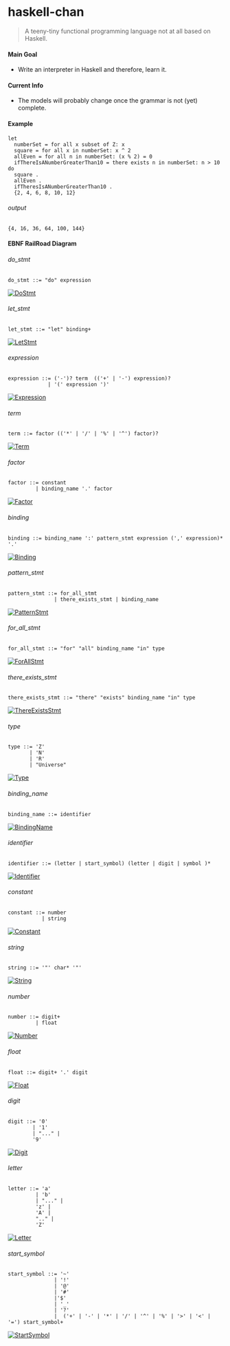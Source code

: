 # haskell-chan
> A teeny-tiny functional programming language not at all based on Haskell.

#### Main Goal
- Write an interpreter in Haskell and therefore, learn it.

#### Current Info
- The models will probably change once the grammar is not (yet) complete.

#### Example
```
let
  numberSet = for all x subset of Z: x
  square = for all x in numberSet: x ^ 2
  allEven = for all n in numberSet: (x % 2) = 0
  ifThereIsANumberGreaterThan10 = there exists n in numberSet: n > 10
do
  square .
  allEven .
  ifTheresIsANumberGreaterThan10 .
  {2, 4, 6, 8, 10, 12}
```

###### output
```
{4, 16, 36, 64, 100, 144}
```

#### EBNF RailRoad Diagram
###### do_stmt
```EBNF
do_stmt ::= "do" expression
```
<p align="left">
  <a href="">
    <img alt="DoStmt" src="./img/do_stmt.png" />
  </a>
</p>

###### let_stmt
```EBNF
let_stmt ::= "let" binding+
```
<p align="left">
  <a href="">
    <img alt="LetStmt" src="./img/let_stmt.png" />
  </a>
</p>

###### expression
```EBNF
expression ::= ('-')? term  (('+' | '-') expression)?
             | '(' expression ')'
```
<p align="left">
  <a href="">
    <img alt="Expression" src="./img/expression.png" />
  </a>
</p>

###### term
```EBNF
term ::= factor (('*' | '/' | '%' | '^') factor)?
```
<p align="left">
  <a href="">
    <img alt="Term" src="./img/term.png" />
  </a>
</p>

###### factor
```EBNF
factor ::= constant
         | binding_name '.' factor
```
<p align="left">
  <a href="">
    <img alt="Factor" src="./img/factor.png" />
  </a>
</p>

###### binding
```EBNF
binding ::= binding_name ':' pattern_stmt expression (',' expression)* '.'
```
<p align="left">
  <a href="">
    <img alt="Binding" src="./img/binding.png" />
  </a>
</p>

###### pattern_stmt
```EBNF
pattern_stmt ::= for_all_stmt
               | there_exists_stmt | binding_name
```
<p align="left">
  <a href="">
    <img alt="PatternStmt" src="./img/pattern_stmt.png" />
  </a>
</p>

###### for\_all_stmt
```EBNF
for_all_stmt ::= "for" "all" binding_name "in" type
```
<p align="left">
  <a href="">
    <img alt="ForAllStmt" src="./img/for_all_stmt.png" />
  </a>
</p>

###### there\_exists_stmt
```EBNF
there_exists_stmt ::= "there" "exists" binding_name "in" type
```
<p align="left">
  <a href="">
    <img alt="ThereExistsStmt" src="./img/there_exists_stmt.png" />
  </a>
</p>

###### type
```EBNF
type ::= 'Z'
       | 'N'
       | 'R'
       | "Universe"
```
<p align="left">
  <a href="">
    <img alt="Type" src="./img/type.png" />
  </a>
</p>

###### binding_name
```EBNF
binding_name ::= identifier
```
<p align="left">
  <a href="">
    <img alt="BindingName" src="./img/binding_name.png" />
  </a>
</p>

###### identifier
```EBNF
identifier ::= (letter | start_symbol) (letter | digit | symbol )*
```
<p align="left">
  <a href="">
    <img alt="Identifier" src="./img/identifier.png" />
  </a>
</p>

###### constant
```EBNF
constant ::= number
           | string
```
<p align="left">
  <a href="">
    <img alt="Constant" src="./img/constant.png" />
  </a>
</p>

###### string
```EBNF
string ::= '"' char* '"'
```
<p align="left">
  <a href="">
    <img alt="String" src="./img/string.png" />
  </a>
</p>

###### number
```EBNF
number ::= digit+
         | float
```
<p align="left">
  <a href="">
    <img alt="Number" src="./img/number.png" />
  </a>
</p>

###### float
```EBNF
float ::= digit+ '.' digit
```
<p align="left">
  <a href="">
    <img alt="Float" src="./img/float.png" />
  </a>
</p>

###### digit
```EBNF
digit ::= '0'
        | '1'
        | "..." |
        '9'
```
<p align="left">
  <a href="">
    <img alt="Digit" src="./img/digit.png" />
  </a>
</p>

###### letter
```EBNF
letter ::= 'a' 
         | 'b'
         | "..." |
         'z' |
         'A' |
         ".." |
         'Z'
```
<p align="left">
  <a href="">
    <img alt="Letter" src="./img/letter.png" />
  </a>
</p>

###### start_symbol
```EBNF
start_symbol ::= '~'
               | '!' 
               | '@'
               | '#'
               |'$'
               | '_'
               | '?'
               |  ('+' | '-' | '*' | '/' | '^' | '%' | '>' | '<' | '=') start_symbol+
```
<p align="left">
  <a href="">
    <img alt="StartSymbol" src="./img/start_symbol.png" />
  </a>
</p>
